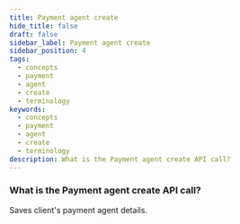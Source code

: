 ```yaml
---
title: Payment agent create
hide_title: false
draft: false
sidebar_label: Payment agent create
sidebar_position: 4
tags:
  - concepts
  - payment
  - agent
  - create
  - terminology
keywords:
  - concepts
  - payment
  - agent
  - create
  - terminology
description: What is the Payment agent create API call?
---
```


### What is the Payment agent create API call?

Saves client's payment agent details.
